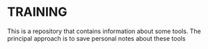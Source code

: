 # TRAINING

This is a repository that contains information about some tools.
The principal approach is to save personal notes about these tools
